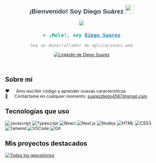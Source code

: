 <h2 align="center" style="font-family: 'Arial', sans-serif; color: #2C3E50;">
    ¡Bienvenido! Soy Diego Suárez
    <img src="https://media.giphy.com/media/hvRJCLFzcasrR4ia7z/giphy.gif" width="28">
</h2>

<p align="center" style="font-family: 'Arial', sans-serif; color: #34495E;">
    <a href="#"><img src="https://readme-typing-svg.herokuapp.com/?lines=Programador%20Autodidacta;Siempre%20aprendiendo%20cosas%20nuevas&center=true&width=380&height=45"></a>
</p>

<h3 align="center" style="font-family: 'Courier New', monospace; color: #16A085;">
    <samp>&gt; ¡Hola!, soy 
        <b><a target="_blank" href="#" style="color: #2980B9;">Diego Suarez</a></b>
    </samp>
</h3>

<p align="center" style="font-family: 'Courier New', monospace; color: #7F8C8D;"> 
    <samp>
        Soy un desarrollador de aplicaciones web 
    </samp>
</p>

<p align="center">
   <a href="#" target="_blank">
    <img src="https://img.shields.io/badge/LinkedIn-0077B5?style=for-the-badge&logo=linkedin&logoColor=white" alt="LinkedIn de Diego Suarez" style="border-radius: 5px;"/>
   </a>
</p>
<br />

## Sobre mí

<p style="font-family: 'Arial', sans-serif; color: #2C3E50;">

❤️ &emsp; Amo escribir código y aprender nuevas características<br/>
📧 &emsp; Contáctame en cualquier momento: suarezdiego4567@gmail.com<br/>

</p>

## Tecnologías que uso

![Javascript](https://img.shields.io/badge/Javascript-F0DB4F?style=for-the-badge&labelColor=black&logo=javascript&logoColor=F0DB4F)
![Typescript](https://img.shields.io/badge/Typescript-007acc?style=for-the-badge&labelColor=black&logo=typescript&logoColor=007acc)
![React](https://img.shields.io/badge/-React-61DBFB?style=for-the-badge&labelColor=black&logo=react&logoColor=61DBFB)
![Next.js](https://img.shields.io/badge/next.js-000000?style=for-the-badge&logo=nextdotjs&logoColor=white)
![Nodejs](https://img.shields.io/badge/Nodejs-3C873A?style=for-the-badge&labelColor=black&logo=node.js&logoColor=3C873A)
![HTML](https://img.shields.io/badge/HTML5-E34F26?style=for-the-badge&logo=html5&logoColor=white)
![CSS3](https://img.shields.io/badge/CSS3-1572B6?style=for-the-badge&logo=css3&logoColor=white)
![Tailwind](https://img.shields.io/badge/Tailwind_CSS-092749?style=for-the-badge&logo=tailwindcss&logoColor=06B6D4&labelColor=000000)
![VSCode](https://img.shields.io/badge/Visual_Studio-0078d7?style=for-the-badge&logo=visual%20studio&logoColor=white)
![Git](https://img.shields.io/badge/Git-F05032?style=for-the-badge&logo=git&logoColor=white)



## Mis proyectos destacados

<p align="left">
    <a href="#" target="_blank"><img alt="Todos los repositorios" title="Todos los repositorios" src="https://img.shields.io/badge/-Todos%20los%20Repos-2962FF?style=for-the-badge&logo=koding&logoColor=white"/></a>
</p>
